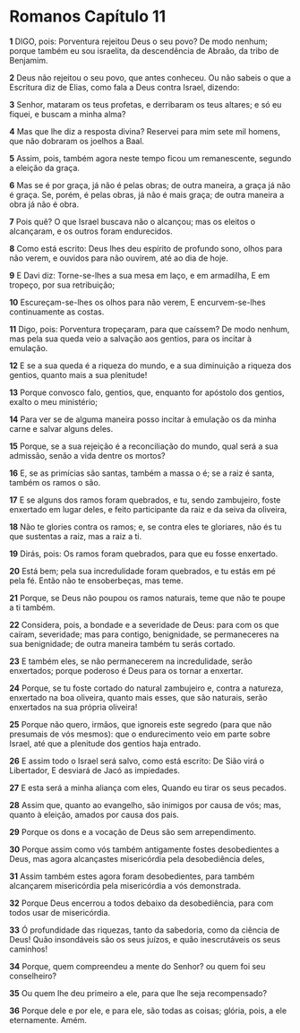 # Romanos Capítulo 11

**1** 	DIGO, pois: Porventura rejeitou Deus o seu povo? De modo nenhum; porque também eu sou israelita, da descendência de Abraão, da tribo de Benjamim.

**2** 	Deus não rejeitou o seu povo, que antes conheceu. Ou não sabeis o que a Escritura diz de Elias, como fala a Deus contra Israel, dizendo:

**3** 	Senhor, mataram os teus profetas, e derribaram os teus altares; e só eu fiquei, e buscam a minha alma?

**4** 	Mas que lhe diz a resposta divina? Reservei para mim sete mil homens, que não dobraram os joelhos a Baal.

**5** 	Assim, pois, também agora neste tempo ficou um remanescente, segundo a eleição da graça.

**6** 	Mas se é por graça, já não é pelas obras; de outra maneira, a graça já não é graça. Se, porém, é pelas obras, já não é mais graça; de outra maneira a obra já não é obra.

**7** 	Pois quê? O que Israel buscava não o alcançou; mas os eleitos o alcançaram, e os outros foram endurecidos.

**8** 	Como está escrito: Deus lhes deu espírito de profundo sono, olhos para não verem, e ouvidos para não ouvirem, até ao dia de hoje.

**9** 	E Davi diz: Torne-se-lhes a sua mesa em laço, e em armadilha, E em tropeço, por sua retribuição;

**10** 	Escureçam-se-lhes os olhos para não verem, E encurvem-se-lhes continuamente as costas.

**11** 	Digo, pois: Porventura tropeçaram, para que caíssem? De modo nenhum, mas pela sua queda veio a salvação aos gentios, para os incitar à emulação.

**12** 	E se a sua queda é a riqueza do mundo, e a sua diminuição a riqueza dos gentios, quanto mais a sua plenitude!

**13** 	Porque convosco falo, gentios, que, enquanto for apóstolo dos gentios, exalto o meu ministério;

**14** 	Para ver se de alguma maneira posso incitar à emulação os da minha carne e salvar alguns deles.

**15** 	Porque, se a sua rejeição é a reconciliação do mundo, qual será a sua admissão, senão a vida dentre os mortos?

**16** 	E, se as primícias são santas, também a massa o é; se a raiz é santa, também os ramos o são.

**17** 	E se alguns dos ramos foram quebrados, e tu, sendo zambujeiro, foste enxertado em lugar deles, e feito participante da raiz e da seiva da oliveira,

**18** 	Não te glories contra os ramos; e, se contra eles te gloriares, não és tu que sustentas a raiz, mas a raiz a ti.

**19** 	Dirás, pois: Os ramos foram quebrados, para que eu fosse enxertado.

**20** 	Está bem; pela sua incredulidade foram quebrados, e tu estás em pé pela fé. Então não te ensoberbeças, mas teme.

**21** 	Porque, se Deus não poupou os ramos naturais, teme que não te poupe a ti também.

**22** 	Considera, pois, a bondade e a severidade de Deus: para com os que caíram, severidade; mas para contigo, benignidade, se permaneceres na sua benignidade; de outra maneira também tu serás cortado.

**23** 	E também eles, se não permanecerem na incredulidade, serão enxertados; porque poderoso é Deus para os tornar a enxertar.

**24** 	Porque, se tu foste cortado do natural zambujeiro e, contra a natureza, enxertado na boa oliveira, quanto mais esses, que são naturais, serão enxertados na sua própria oliveira!

**25** 	Porque não quero, irmãos, que ignoreis este segredo (para que não presumais de vós mesmos): que o endurecimento veio em parte sobre Israel, até que a plenitude dos gentios haja entrado.

**26** 	E assim todo o Israel será salvo, como está escrito: De Sião virá o Libertador, E desviará de Jacó as impiedades.

**27** 	E esta será a minha aliança com eles, Quando eu tirar os seus pecados.

**28** 	Assim que, quanto ao evangelho, são inimigos por causa de vós; mas, quanto à eleição, amados por causa dos pais.

**29** 	Porque os dons e a vocação de Deus são sem arrependimento.

**30** 	Porque assim como vós também antigamente fostes desobedientes a Deus, mas agora alcançastes misericórdia pela desobediência deles,

**31** 	Assim também estes agora foram desobedientes, para também alcançarem misericórdia pela misericórdia a vós demonstrada.

**32** 	Porque Deus encerrou a todos debaixo da desobediência, para com todos usar de misericórdia.

**33** 	Ó profundidade das riquezas, tanto da sabedoria, como da ciência de Deus! Quão insondáveis são os seus juízos, e quão inescrutáveis os seus caminhos!

**34** 	Porque, quem compreendeu a mente do Senhor? ou quem foi seu conselheiro?

**35** 	Ou quem lhe deu primeiro a ele, para que lhe seja recompensado?

**36** 	Porque dele e por ele, e para ele, são todas as coisas; glória, pois, a ele eternamente. Amém.

